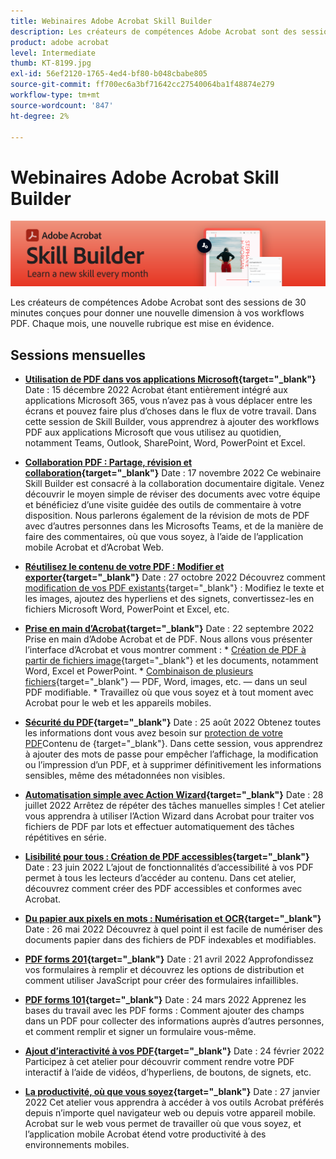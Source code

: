 ```yaml
---
title: Webinaires Adobe Acrobat Skill Builder
description: Les créateurs de compétences Adobe Acrobat sont des sessions de 30 minutes conçues pour donner une nouvelle dimension à vos workflows PDF
product: adobe acrobat
level: Intermediate
thumb: KT-8199.jpg
exl-id: 56ef2120-1765-4ed4-bf80-b048cbabe805
source-git-commit: ff700ec6a3bf71642cc27540064ba1f48874e279
workflow-type: tm+mt
source-wordcount: '847'
ht-degree: 2%

---
```


# Webinaires Adobe Acrobat Skill Builder

![Image Acrobat Skill Builder](../assets/sbacrobatwebinars.png)

Les créateurs de compétences Adobe Acrobat sont des sessions de 30 minutes conçues pour donner une nouvelle dimension à vos workflows PDF. Chaque mois, une nouvelle rubrique est mise en évidence.

## Sessions mensuelles

* **[Utilisation de PDF dans vos applications Microsoft](https://adobe-acrobat-skill-builder.joinus.adobeevents.com/attendease/networking/experience/f7e3961b-e322-4253-bfa4-ff1957a08d99/c1111644-e958-41bf-ad6e-dffafafa7fa0){target=&quot;_blank&quot;}**
Date : 15 décembre 2022 Acrobat étant entièrement intégré aux applications Microsoft 365, vous n’avez pas à vous déplacer entre les écrans et pouvez faire plus d’choses dans le flux de votre travail. Dans cette session de Skill Builder, vous apprendrez à ajouter des workflows PDF aux applications Microsoft que vous utilisez au quotidien, notamment Teams, Outlook, SharePoint, Word, PowerPoint et Excel.

* **[Collaboration PDF : Partage, révision et collaboration](https://adobe-acrobat-skill-builder.joinus.adobeevents.com/attendease/networking/experience/d1eb8544-6268-4855-8500-2370b1e68045/0dd92858-0587-49f4-be60-8d48c140ef39){target=&quot;_blank&quot;}**
Date : 17 novembre 2022 Ce webinaire Skill Builder est consacré à la collaboration documentaire digitale. Venez découvrir le moyen simple de réviser des documents avec votre équipe et bénéficiez d’une visite guidée des outils de commentaire à votre disposition. Nous parlerons également de la révision de mots de PDF avec d’autres personnes dans les Microsofts Teams, et de la manière de faire des commentaires, où que vous soyez, à l’aide de l’application mobile Acrobat et d’Acrobat Web.

* **[Réutilisez le contenu de votre PDF : Modifier et exporter](https://adobe-acrobat-skill-builder.joinus.adobeevents.com/attendease/networking/experience/68a9bbf2-91ca-40f0-baa1-812dd0730e0b/48c2399c-7392-4d7d-ba51-f623dead313a){target=&quot;_blank&quot;}**
Date : 27 octobre 2022 Découvrez comment [modification de vos PDF existants](https://www.adobe.com/fr/acrobat/online/pdf-editor.html){target=&quot;_blank&quot;} : Modifiez le texte et les images, ajoutez des hyperliens et des signets, convertissez-les en fichiers Microsoft Word, PowerPoint et Excel, etc.

* **[Prise en main d’Acrobat](https://adobe-acrobat-skill-builder.joinus.adobeevents.com/attendease/networking/experience/360c9159-3f6f-47ae-8320-d0ad391883e1/e54db15b-af50-40ff-a274-6e927a22c6e7){target=&quot;_blank&quot;}**
Date : 22 septembre 2022 Prise en main d’Adobe Acrobat et de PDF. Nous allons vous présenter l’interface d’Acrobat et vous montrer comment : * [Création de PDF à partir de fichiers image](https://www.adobe.com/fr/acrobat/online/convert-pdf.html){target=&quot;_blank&quot;} et les documents, notamment Word, Excel et PowerPoint. * [Combinaison de plusieurs fichiers](https://www.adobe.com/fr/acrobat/online/merge-pdf.html){target=&quot;_blank&quot;} — PDF, Word, images, etc. — dans un seul PDF modifiable. * Travaillez où que vous soyez et à tout moment avec Acrobat pour le web et les appareils mobiles.

* **[Sécurité du PDF](https://adobe-acrobat-skill-builder.joinus.adobeevents.com/attendease/networking/experience/ad3778d2-f2c3-4966-98ed-8b1bb90e4b2b/180ad785-1b5b-4c80-80ab-1df345f082ff){target=&quot;_blank&quot;}**
Date : 25 août 2022 Obtenez toutes les informations dont vous avez besoin sur [protection de votre PDF](https://www.adobe.com/fr/acrobat/online/password-protect-pdf.html)Contenu de {target=&quot;_blank&quot;}. Dans cette session, vous apprendrez à ajouter des mots de passe pour empêcher l’affichage, la modification ou l’impression d’un PDF, et à supprimer définitivement les informations sensibles, même des métadonnées non visibles.

* **[Automatisation simple avec Action Wizard](https://adobe-acrobat-skill-builder.joinus.adobeevents.com/attendease/networking/experience/45ef14f7-e5e4-4fe0-ba26-905adac092a2/24bf421e-f489-47dc-a5a4-d8d70858348c){target=&quot;_blank&quot;}**
Date : 28 juillet 2022 Arrêtez de répéter des tâches manuelles simples ! Cet atelier vous apprendra à utiliser l’Action Wizard dans Acrobat pour traiter vos fichiers de PDF par lots et effectuer automatiquement des tâches répétitives en série.

* **[Lisibilité pour tous : Création de PDF accessibles](https://adobe-acrobat-skill-builder.joinus.adobeevents.com/attendease/networking/experience/18c111bd-9c63-4636-a4fd-8dc045a20423/8484f6c9-e2c9-4e1c-8d03-c2ca1d4db77c){target=&quot;_blank&quot;}**
Date : 23 juin 2022 L’ajout de fonctionnalités d’accessibilité à vos PDF permet à tous les lecteurs d’accéder au contenu. Dans cet atelier, découvrez comment créer des PDF accessibles et conformes avec Acrobat.

* **[Du papier aux pixels en mots : Numérisation et OCR](https://adobe-acrobat-skill-builder.joinus.adobeevents.com/attendease/networking/experience/db1178ff-fd0e-4429-9a91-dae080cac9c3/611fa8dd-1b65-4135-800b-feb61541615f){target=&quot;_blank&quot;}**
Date : 26 mai 2022 Découvrez à quel point il est facile de numériser des documents papier dans des fichiers de PDF indexables et modifiables.

* **[PDF forms 201](https://adobe-acrobat-skill-builder.joinus.adobeevents.com/attendease/networking/experience/e05d5e32-598e-49a2-b847-a06207dcbfd7/39c070e1-4ef4-4fc2-aa1e-bf89fb59215e){target=&quot;_blank&quot;}**
Date : 21 avril 2022 Approfondissez vos formulaires à remplir et découvrez les options de distribution et comment utiliser JavaScript pour créer des formulaires infaillibles.

* **[PDF forms 101](https://adobe-acrobat-skill-builder.joinus.adobeevents.com/attendease/networking/experience/c7f08842-3d62-4b98-bb2a-029feef13621/5f8f1f46-c321-4fba-8c49-4b89d3de6d36){target=&quot;_blank&quot;}**
Date : 24 mars 2022 Apprenez les bases du travail avec les PDF forms : Comment ajouter des champs dans un PDF pour collecter des informations auprès d’autres personnes, et comment remplir et signer un formulaire vous-même.

* **[Ajout d’interactivité à vos PDF](https://adobe-acrobat-skill-builder.joinus.adobeevents.com/attendease/networking/experience/c3150e33-0164-4f94-ac46-aec99b843291/14ea3de0-529f-4c79-9020-cd0a4f98aab0){target=&quot;_blank&quot;}**
Date : 24 février 2022 Participez à cet atelier pour découvrir comment rendre votre PDF interactif à l’aide de vidéos, d’hyperliens, de boutons, de signets, etc.

* **[La productivité, où que vous soyez](https://adobe-acrobat-skill-builder.joinus.adobeevents.com/attendease/networking/experience/99e0622a-adf9-4a8b-918f-fd4f4b3a3235/53620704-6da7-4b88-97da-a1f9f0fff3f4){target=&quot;_blank&quot;}**
Date : 27 janvier 2022 Cet atelier vous apprendra à accéder à vos outils Acrobat préférés depuis n’importe quel navigateur web ou depuis votre appareil mobile. Acrobat sur le web vous permet de travailler où que vous soyez, et l’application mobile Acrobat étend votre productivité à des environnements mobiles.